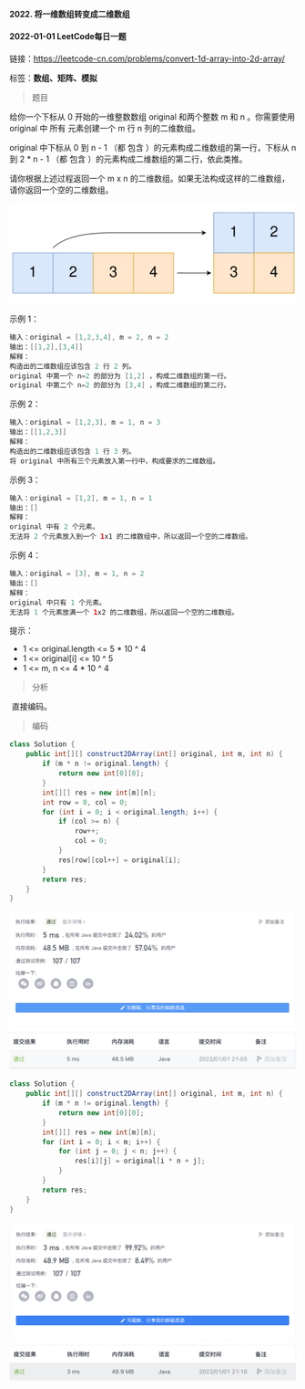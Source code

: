 #### 2022. 将一维数组转变成二维数组

#### 2022-01-01 LeetCode每日一题

链接：https://leetcode-cn.com/problems/convert-1d-array-into-2d-array/

标签：**数组、矩阵、模拟**

> 题目

给你一个下标从 0 开始的一维整数数组 original 和两个整数 m 和  n 。你需要使用 original 中 所有 元素创建一个 m 行 n 列的二维数组。

original 中下标从 0 到 n - 1 （都 包含 ）的元素构成二维数组的第一行，下标从 n 到 2 * n - 1 （都 包含 ）的元素构成二维数组的第二行，依此类推。

请你根据上述过程返回一个 m x n 的二维数组。如果无法构成这样的二维数组，请你返回一个空的二维数组。

 ![img](2022.将一维数组转变成二维数组.assets/image-20210826114243-1.png)

示例 1：

```java
输入：original = [1,2,3,4], m = 2, n = 2
输出：[[1,2],[3,4]]
解释：
构造出的二维数组应该包含 2 行 2 列。
original 中第一个 n=2 的部分为 [1,2] ，构成二维数组的第一行。
original 中第二个 n=2 的部分为 [3,4] ，构成二维数组的第二行。
```

示例 2：

```java
输入：original = [1,2,3], m = 1, n = 3
输出：[[1,2,3]]
解释：
构造出的二维数组应该包含 1 行 3 列。
将 original 中所有三个元素放入第一行中，构成要求的二维数组。
```

示例 3：

```java
输入：original = [1,2], m = 1, n = 1
输出：[]
解释：
original 中有 2 个元素。
无法将 2 个元素放入到一个 1x1 的二维数组中，所以返回一个空的二维数组。
```

示例 4：

```java
输入：original = [3], m = 1, n = 2
输出：[]
解释：
original 中只有 1 个元素。
无法将 1 个元素放满一个 1x2 的二维数组，所以返回一个空的二维数组。
```


提示：

- 1 <= original.length <= 5 * 10 ^ 4
- 1 <= original[i] <= 10 ^ 5
- 1 <= m, n <= 4 * 10 ^ 4

> 分析

​	直接编码。

> 编码

```java
class Solution {
    public int[][] construct2DArray(int[] original, int m, int n) {
        if (m * n != original.length) {
            return new int[0][0];
        }
        int[][] res = new int[m][n];
        int row = 0, col = 0;
        for (int i = 0; i < original.length; i++) {
            if (col >= n) {
                row++;
                col = 0;
            }
            res[row][col++] = original[i];
        }
        return res;
    }
}
```

![image-20220101210705491](2022.将一维数组转变成二维数组.assets/image-20220101210705491-1042426.png)

```java
class Solution {
    public int[][] construct2DArray(int[] original, int m, int n) {
        if (m * n != original.length) {
            return new int[0][0];
        }
        int[][] res = new int[m][n];
        for (int i = 0; i < m; i++) {
            for (int j = 0; j < n; j++) {
                res[i][j] = original[i * n + j];
            }
        }
        return res;
    }
}
```

![image-20220101211705527](2022.将一维数组转变成二维数组.assets/image-20220101211705527-1043026.png)